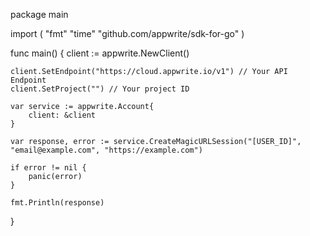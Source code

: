 package main

import (
    "fmt"
    "time"
    "github.com/appwrite/sdk-for-go"
)

func main() {
    client := appwrite.NewClient()

    client.SetEndpoint("https://cloud.appwrite.io/v1") // Your API Endpoint
    client.SetProject("") // Your project ID

    var service := appwrite.Account{
        client: &client
    }

    var response, error := service.CreateMagicURLSession("[USER_ID]", "email@example.com", "https://example.com")

    if error != nil {
        panic(error)
    }

    fmt.Println(response)
}
